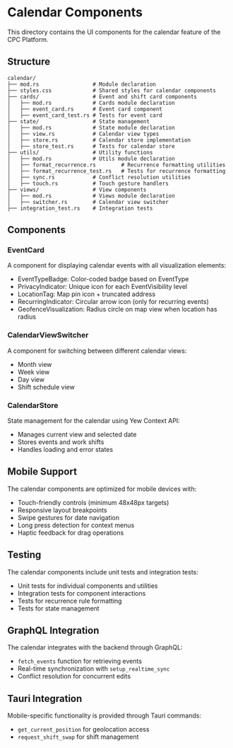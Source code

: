 # Calendar Components

This directory contains the UI components for the calendar feature of the CPC Platform.

## Structure

```
calendar/
├── mod.rs                 # Module declaration
├── styles.css             # Shared styles for calendar components
├── cards/                 # Event and shift card components
│   ├── mod.rs             # Cards module declaration
│   ├── event_card.rs      # Event card component
│   ├── event_card_test.rs # Tests for event card
├── state/                 # State management
│   ├── mod.rs             # State module declaration
│   ├── view.rs            # Calendar view types
│   ├── store.rs           # Calendar store implementation
│   ├── store_test.rs      # Tests for calendar store
├── utils/                 # Utility functions
│   ├── mod.rs             # Utils module declaration
│   ├── format_recurrence.rs        # Recurrence formatting utilities
│   ├── format_recurrence_test.rs   # Tests for recurrence formatting
│   ├── sync.rs            # Conflict resolution utilities
│   ├── touch.rs           # Touch gesture handlers
├── views/                 # View components
│   ├── mod.rs             # Views module declaration
│   ├── switcher.rs        # Calendar view switcher
├── integration_test.rs    # Integration tests
```

## Components

### EventCard
A component for displaying calendar events with all visualization elements:
- EventTypeBadge: Color-coded badge based on EventType
- PrivacyIndicator: Unique icon for each EventVisibility level
- LocationTag: Map pin icon + truncated address
- RecurringIndicator: Circular arrow icon (only for recurring events)
- GeofenceVisualization: Radius circle on map view when location has radius

### CalendarViewSwitcher
A component for switching between different calendar views:
- Month view
- Week view
- Day view
- Shift schedule view

### CalendarStore
State management for the calendar using Yew Context API:
- Manages current view and selected date
- Stores events and work shifts
- Handles loading and error states

## Mobile Support

The calendar components are optimized for mobile devices with:
- Touch-friendly controls (minimum 48x48px targets)
- Responsive layout breakpoints
- Swipe gestures for date navigation
- Long press detection for context menus
- Haptic feedback for drag operations

## Testing

The calendar components include unit tests and integration tests:
- Unit tests for individual components and utilities
- Integration tests for component interactions
- Tests for recurrence rule formatting
- Tests for state management

## GraphQL Integration

The calendar integrates with the backend through GraphQL:
- `fetch_events` function for retrieving events
- Real-time synchronization with `setup_realtime_sync`
- Conflict resolution for concurrent edits

## Tauri Integration

Mobile-specific functionality is provided through Tauri commands:
- `get_current_position` for geolocation access
- `request_shift_swap` for shift management